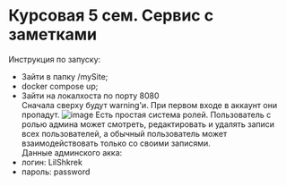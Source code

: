 # Курсовая 5 сем. Сервис с заметками
Инструкция по запуску: <br />
  * Зайти в папку /mySite; <br />
  * docker compose up; <br />
  * Зайти на локалхоста по порту 8080 <br />
Сначала сверху будут warning'и. При первом входе в аккаунт они пропадут.
![image](https://github.com/LilShkrek/kursach-5sem/assets/48964917/c77045d0-0d89-465e-8a74-be9a2169be6c)
Есть простая система ролей. Пользователь с ролью админа может смотреть, редактировать и удалять записи всех пользователей, а обычный пользователь может взаимодействовать только со своими записями. <br />
Данные админского акка:  <br />
  * логин: LilShkrek <br />
  * пароль: password
